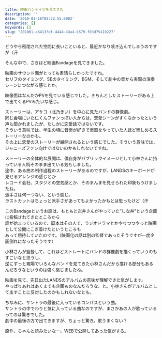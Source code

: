 ```yaml
---
title: 映画バンデイジを見てきた
description: ''
date: '2010-01-16T03:22:55.000Z'
categories: []
keywords: []
slug: "201001-a6413fef-4444-43a4-b579-f03d79410227"
---
```

どうやら密閉された空間に長いこといると、最近かなり咳き込んでしまうのですが（汗

そんな中で、さきほど映画Bandageを見てきました。

映画のサウンド面がとっても素晴らしかったですね。   
セリフのタイミング、SEのタイミング、BGM、そして劇中の音から実際の演奏シーンにつながる感じとか。

映像面はなんだかPVを見ている感じでした。きちんとしたストーリーがある上で出てくるPVみたいな感じ。

ストーリーは、アサコ（北乃きい）を中心に見たバンドの群像劇。   
同じ会場にいた仁くんファンっぽい人からは、恋愛シーンがすくなかったという声も聞かれましたが、たしかに恋愛話ではないです。   
そういう意味では、学生の頃に音楽が好きで楽器をやっていた人ほど楽しめるストーリーなのかも。   
その上に恋愛のストーリーが展開されるという感じでした。そういう意味では、ジャニーズファン向けではないのかもしれないですね。

ストーリーの全体的な展開は、僕自身がパブリックイメージとして小林さんに持っている人柄そのまま出ている気もしました。   
途中、ある曲の制作過程のストーリーがあるのですが、LANDSのキーボードが見せるアレンジの感じとか   
レコード会社、スタジオの空気感とか、そのまんまを見せられた印象もうけましたね。   
派手さは何一つない、という感じ。   
ラストカットはちょっと派手さがあってもよかったかもとは思ったけど（汗

このBandageというお話は、もともと岩井さんがやっていた”しな丼”という企画に投稿されてきたところから   
話が始まっているので、脚本はその人で、ラジオドラマとかやりつつやっと映画として公開にこぎ着けたというところも   
あって期待していたのです。（映画化の話は別の監督であったそうですが一度企画倒れになったそうです）

小林さんが監督して、これほどストレートにバンドの群像劇を描くっていうのもすごいなと思うし、   
逆にずっと現場でいろんなバンドを見てきた小林さんだから描ける部分もあるんだろうなというのは強く感じましたね。

映画を見て、先日出たLANDSのアルバムの意味が理解できた気がします。   
やっぱりあれはあくまでも企画ものなんだろうな、と。小林さんがアルバムとして出すことに反対したのかもしれないなとも。

ちなみに、サントラの最後に入っているコンパスという曲。   
サントラの中でわりと気に入っている曲なのですが、まさかあの人が歌っているってのは驚きでした。   
劇中の最後の方で出てきますが、ちょっと驚き。歌うまくない？

原作、ちゃんと読みたいなー。WEBで公開してあった気がする。